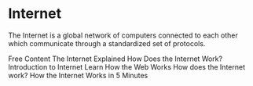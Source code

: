 # Internet

The Internet is a global network of computers connected to each other which communicate through a standardized set of protocols.

<ResourceGroupTitle>Free Content</ResourceGroupTitle>
<BadgeLink colorScheme='yellow' badgeText='Read' href='https://www.vox.com/2014/6/16/18076282/the-internet'>The Internet Explained</BadgeLink>
<BadgeLink colorScheme='yellow' badgeText='Read' href='http://web.stanford.edu/class/msande91si/www-spr04/readings/week1/InternetWhitepaper.htm'>How Does the Internet Work?</BadgeLink>
<BadgeLink colorScheme='yellow' badgeText='Read' href='/guides/what-is-internet'>Introduction to Internet</BadgeLink>
<BadgeLink colorScheme='yellow' badgeText='Read' href='https://internetfundamentals.com'>Learn How the Web Works</BadgeLink>
<BadgeLink badgeText='Watch' href='https://www.youtube.com/watch?v=x3c1ih2NJEg'>How does the Internet work?</BadgeLink>
<BadgeLink badgeText='Watch' href='https://www.youtube.com/watch?v=7_LPdttKXPc'>How the Internet Works in 5 Minutes</BadgeLink>

